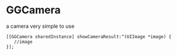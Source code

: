 # GGCamera
a camera very simple to use


    [[GGCamera sharedInstance] showCameraResult:^(UIImage *image) {
       //image
    }];
